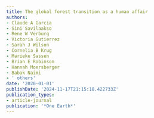 ```yaml
---
title: The global forest transition as a human affair
authors:
- Claude A Garcia
- Sini Savilaakso
- Rene W Verburg
- Victoria Gutierrez
- Sarah J Wilson
- Cornelia B Krug
- Marieke Sassen
- Brian E Robinson
- Hannah Moersberger
- Babak Naimi
- ' others'
date: '2020-01-01'
publishDate: '2024-11-17T21:15:18.422733Z'
publication_types:
- article-journal
publication: '*One Earth*'
---
```

